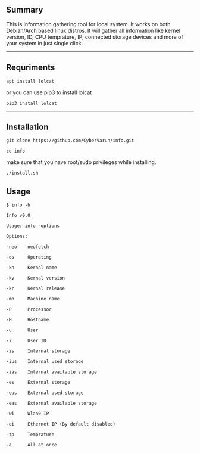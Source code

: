 ## Summary
This is information gathering tool for local system. It works on both Debian/Arch based linux distros. It will gather all information like kernel version, ID, CPU temprature, IP, connected storage devices and more of your system in just single click.
<hr></hr>

## Requriments

` apt install lolcat `

or you can use pip3 to install lolcat

` pip3 install lolcat `

<hr></hr>

## Installation

` git clone https://github.com/CyberVarun/info.git `

` cd info `

make sure that you have root/sudo privileges while installing. 

` ./install.sh `

## Usage

`$ info -h`

`Info v0.0`

`Usage: info -options`

`Options:`

`-neo    neofetch`

`-os     Operating`

`-kn     Kernal name`

`-kv     Kernal version`

`-kr     Kernal release`

`-mn     Machine name`

`-P      Processor`

`-H      Hostname`

`-u      User`

`-i      User ID`

`-is     Internal storage`

`-ius    Internal used storage`

`-ias    Internal available storage`

`-es     External storage`

`-eus    External used storage`

`-eas    External available storage`

`-wi     Wlan0 IP`

`-ei     Ethernet IP (By default disabled)`

`-tp     Temprature`

`-a      All at once` 